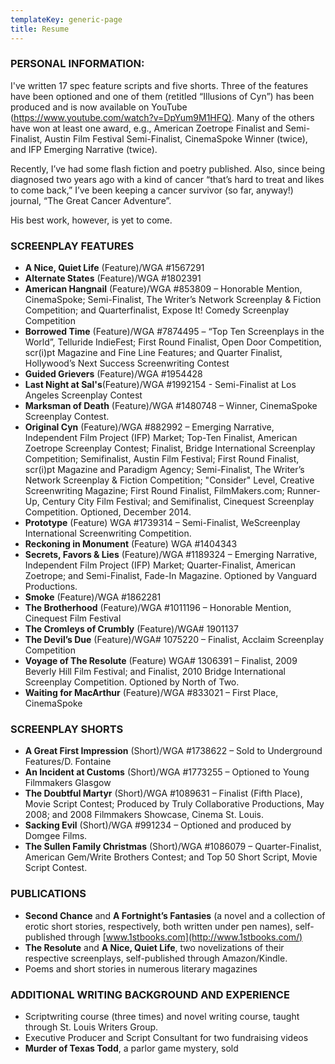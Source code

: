 ```yaml
---
templateKey: generic-page
title: Resume
---
```

### PERSONAL INFORMATION:

I've written 17 spec feature scripts and five shorts. Three of the features have been optioned and one of them (retitled “Illusions of Cyn”) has been produced and is now available on YouTube (<https://www.youtube.com/watch?v=DpYum9M1HFQ)>. Many of the others have won at least one award, e.g., American Zoetrope Finalist and Semi-Finalist, Austin Film Festival Semi-Finalist, CinemaSpoke Winner (twice), and IFP Emerging Narrative (twice).

Recently, I’ve had some flash fiction and poetry published. Also, since being diagnosed two years ago with a kind of cancer “that’s hard to treat and likes to come back,” I’ve been keeping a cancer survivor (so far, anyway!) journal, “The Great Cancer Adventure”.

His best work, however, is yet to come.

### SCREENPLAY FEATURES

* **A Nice, Quiet Life** (Feature)/WGA #1567291
* **Alternate States** (Feature)/WGA #1802391
* **American Hangnail** (Feature)/WGA #853809 – Honorable Mention, CinemaSpoke; Semi-Finalist, The Writer’s Network Screenplay & Fiction Competition; and Quarterfinalist, Expose It! Comedy Screenplay Competition
* **Borrowed Time** (Feature)/WGA #7874495 – “Top Ten Screenplays in the World”, Telluride IndieFest; First Round Finalist, Open Door Competition, scr(i)pt Magazine and Fine Line Features; and Quarter Finalist, Hollywood’s Next Success Screenwriting Contest
* **Guided Grievers** (Feature)/WGA #1954428
* **Last Night at Sal's**(Feature)/WGA #1992154 - Semi-Finalist at Los Angeles Screenplay Contest
* **Marksman of Death** (Feature)/WGA #1480748 – Winner, CinemaSpoke Screenplay Contest.
* **Original Cyn** (Feature)/WGA #882992 – Emerging Narrative, Independent Film Project (IFP) Market; Top-Ten Finalist, American Zoetrope Screenplay Contest; Finalist, Bridge International Screenplay Competition; Semifinalist, Austin Film Festival; First Round Finalist, scr(i)pt Magazine and Paradigm Agency; Semi-Finalist, The Writer’s Network Screenplay & Fiction Competition; "Consider" Level, Creative Screenwriting Magazine; First Round Finalist, FilmMakers.com; Runner-Up, Century City Film Festival; and Semifinalist, Cinequest Screenplay Competition. Optioned, December 2014.
* **Prototype** (Feature) WGA #1739314 – Semi-Finalist, WeScreenplay International Screenwriting Competition.
* **Reckoning in Monument** (Feature) WGA #1404343
* **Secrets, Favors & Lies** (Feature)/WGA #1189324 – Emerging Narrative, Independent Film Project (IFP) Market; Quarter-Finalist, American Zoetrope; and Semi-Finalist, Fade-In Magazine. Optioned by Vanguard Productions.
* **Smoke** (Feature)/WGA #1862281
* **The Brotherhood** (Feature)/WGA #1011196 – Honorable Mention, Cinequest Film Festival
* **The Cromleys of Crumbly** (Feature)/WGA# 1901137
* **The Devil’s Due** (Feature)/WGA# 1075220 – Finalist, Acclaim Screenplay Competition
* **Voyage of The Resolute** (Feature) WGA# 1306391 – Finalist, 2009 Beverly Hill Film Festival; and Finalist, 2010 Bridge International Screenplay Competition. Optioned by North of Two.
* **Waiting for MacArthur** (Feature)/WGA #833021 – First Place, CinemaSpoke

### SCREENPLAY SHORTS

* **A Great First Impression** (Short)/WGA #1738622 – Sold to Underground Features/D. Fontaine
* **An Incident at Customs** (Short)/WGA #1773255 – Optioned to Young Filmmakers Glasgow
* **The Doubtful Martyr** (Short)/WGA #1089631 – Finalist (Fifth Place), Movie Script Contest; Produced by Truly Collaborative Productions, May 2008; and 2008 Filmmakers Showcase, Cinema St. Louis.
* **Sacking Evil** (Short)/WGA #991234 – Optioned and produced by Domgee Films.
* **The Sullen Family Christmas** (Short)/WGA #1086079 – Quarter-Finalist, American Gem/Write Brothers Contest; and Top 50 Short Script, Movie Script Contest.

### PUBLICATIONS

* **Second Chance** and **A Fortnight’s Fantasies** (a novel and a collection of erotic short stories, respectively, both written under pen names), self-published through [www.1stbooks.com](http://www.1stbooks.com/)
* **The Resolute** and **A Nice, Quiet Life**, two novelizations of their respective screenplays, self-published through Amazon/Kindle.
* Poems and short stories in numerous literary magazines

### ADDITIONAL WRITING BACKGROUND AND EXPERIENCE

* Scriptwriting course (three times) and novel writing course, taught through St. Louis Writers Group.
* Executive Producer and Script Consultant for two fundraising videos
* **Murder of Texas Todd**, a parlor game mystery, sold
